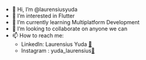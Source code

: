 - 👋 Hi, I’m @laurensiusyuda
- 👀 I’m interested in Flutter  
- 🌱 I’m currently learning Multiplatform Development 
- 💞️ I’m looking to collaborate on anyone we can
- 📫 How to reach me: 
  - LinkedIn: Laurensius Yuda [🔗]([https://www.linkedin.com/in/laurensiusyuda](https://www.linkedin.com/in/laurensius-yuda/))
  - Instagram : yuda_laurensius[🔗]([https://www.linkedin.com/in/laurensiusyuda](https://www.linkedin.com/in/laurensius-yuda/))
